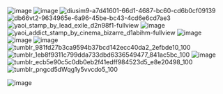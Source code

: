 ![image](https://64.media.tumblr.com/9245a15dad34f3b6bd5179908407ec73/e16d9c3fd8438e13-af/s100x200/ccf910778204ed13b524dc4db741a009fb08e47c.jpg)    ![image](https://github.com/user-attachments/assets/9c1b6790-f68f-420c-b32b-5b8e891ee4a1) ![diusim9-a7d41601-66d1-4687-bc60-cd6b0cf09139](https://github.com/user-attachments/assets/dae30204-4929-48ab-a056-71a46a3b2429) ![db66vt2-9634965e-6a96-45be-bc43-4cd6e6cd7ae3](https://github.com/user-attachments/assets/e71da5a8-234c-44cc-b9d1-943428c1620b) ![yaoi_stamp_by_lead_exile_d2n98f1-fullview](https://github.com/user-attachments/assets/15a582ff-a6ce-436a-8245-57be2c7d24ce) ![image](https://github.com/user-attachments/assets/62564e8c-4559-4b63-8afe-f0298fd55cce)
![yaoi_addict_stamp_by_cinema_bizarre_d1abihm-fullview](https://github.com/user-attachments/assets/51ec7749-6af3-4865-aca1-3fd5635561d7) ![image](https://github.com/user-attachments/assets/ff19f6d0-baf9-47e8-9844-f8870720a577) ![image](https://github.com/user-attachments/assets/27762167-171d-4431-98a8-287fde5a74ce) ![image](https://github.com/user-attachments/assets/501648af-4d60-4f1f-9b4e-766fdf2bcdf8)
![tumblr_981fd27b3ca9594b37bcd142ecc40da2_2efbde10_100](https://github.com/user-attachments/assets/ac16462a-e10a-4c66-acbb-eb27ac518707)![tumblr_1eb8f9311c799dda733dbd6336549477_841ac5bc_100](https://github.com/user-attachments/assets/ecef3e21-1e09-48e3-801d-35a321717d68) ![image](https://64.media.tumblr.com/7017956e60e15b3f6407234162b9a146/0cca1253b9275575-94/s100x200/2704811a231dbd1ceeb00c1af2efe159c2a95bf6.gifv) ![tumblr_ecb5e90c5c0db0eb2f41edff984523d5_e8e20498_100](https://github.com/user-attachments/assets/0fa7c186-baab-438b-b73b-4febe3156cc0)
![tumblr_pngcd5dWqg1y5vvcdo5_100](https://github.com/user-attachments/assets/a658537b-6875-45cb-bf79-b8dce95e3556)




![image](https://i.pinimg.com/originals/5c/60/e1/5c60e13da52d2b3e9a303c6272c0101f.gif)










                                                                                                                                     










